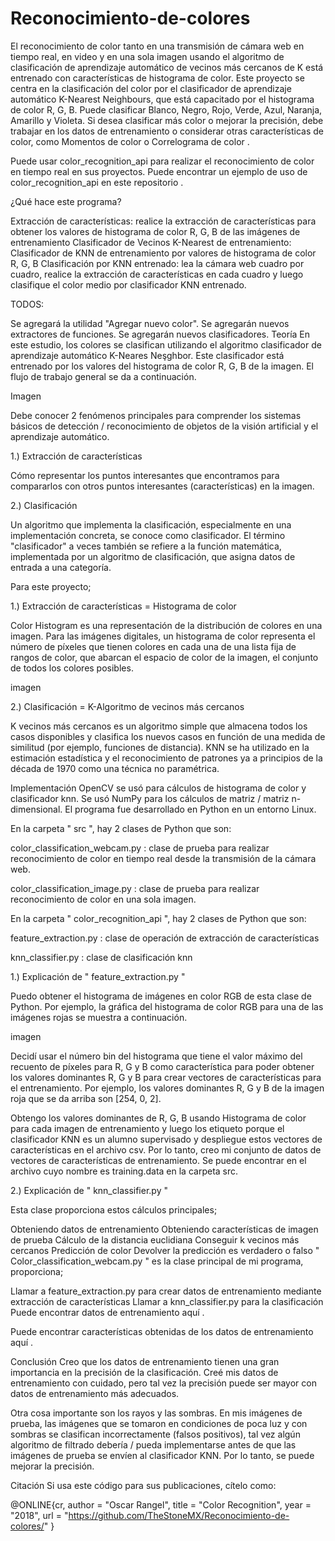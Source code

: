 # Reconocimiento-de-colores
El reconocimiento de color tanto en una transmisión de cámara web en tiempo real, en video y en una sola imagen usando el algoritmo de clasificación de aprendizaje automático de vecinos más cercanos de K está entrenado con características de histograma de color.
Este proyecto se centra en la clasificación del color por el clasificador de aprendizaje automático K-Nearest Neighbours, que está capacitado por el histograma de color R, G, B. Puede clasificar Blanco, Negro, Rojo, Verde, Azul, Naranja, Amarillo y Violeta. Si desea clasificar más color o mejorar la precisión, debe trabajar en los datos de entrenamiento o considerar otras características de color, como Momentos de color o Correlograma de color .

Puede usar color_recognition_api para realizar el reconocimiento de color en tiempo real en sus proyectos. Puede encontrar un ejemplo de uso de color_recognition_api en este repositorio .

¿Qué hace este programa?

Extracción de características: realice la extracción de características para obtener los valores de histograma de color R, G, B de las imágenes de entrenamiento
Clasificador de Vecinos K-Nearest de entrenamiento: Clasificador de KNN de entrenamiento por valores de histograma de color R, G, B
Clasificación por KNN entrenado: lea la cámara web cuadro por cuadro, realice la extracción de características en cada cuadro y luego clasifique el color medio por clasificador KNN entrenado.

TODOS:

Se agregará la utilidad "Agregar nuevo color".
Se agregarán nuevos extractores de funciones.
Se agregarán nuevos clasificadores.
Teoría
En este estudio, los colores se clasifican utilizando el algoritmo clasificador de aprendizaje automático K-Neares Neşghbor. Este clasificador está entrenado por los valores del histograma de color R, G, B de la imagen. El flujo de trabajo general se da a continuación.

Imagen

Debe conocer 2 fenómenos principales para comprender los sistemas básicos de detección / reconocimiento de objetos de la visión artificial y el aprendizaje automático.

1.) Extracción de características

Cómo representar los puntos interesantes que encontramos para compararlos con otros puntos interesantes (características) en la imagen.

2.) Clasificación

Un algoritmo que implementa la clasificación, especialmente en una implementación concreta, se conoce como clasificador. El término "clasificador" a veces también se refiere a la función matemática, implementada por un algoritmo de clasificación, que asigna datos de entrada a una categoría.

Para este proyecto;

1.) Extracción de características = Histograma de color

Color Histogram es una representación de la distribución de colores en una imagen. Para las imágenes digitales, un histograma de color representa el número de píxeles que tienen colores en cada una de una lista fija de rangos de color, que abarcan el espacio de color de la imagen, el conjunto de todos los colores posibles.

imagen 

2.) Clasificación = K-Algoritmo de vecinos más cercanos

K vecinos más cercanos es un algoritmo simple que almacena todos los casos disponibles y clasifica los nuevos casos en función de una medida de similitud (por ejemplo, funciones de distancia). KNN se ha utilizado en la estimación estadística y el reconocimiento de patrones ya a principios de la década de 1970 como una técnica no paramétrica.

Implementación
OpenCV se usó para cálculos de histograma de color y clasificador knn. Se usó NumPy para los cálculos de matriz / matriz n-dimensional. El programa fue desarrollado en Python en un entorno Linux.

En la carpeta " src ", hay 2 clases de Python que son:

color_classification_webcam.py : clase de prueba para realizar reconocimiento de color en tiempo real desde la transmisión de la cámara web.

color_classification_image.py : clase de prueba para realizar reconocimiento de color en una sola imagen.

En la carpeta " color_recognition_api ", hay 2 clases de Python que son:

feature_extraction.py : clase de operación de extracción de características

knn_classifier.py : clase de clasificación knn

1.) Explicación de " feature_extraction.py "

Puedo obtener el histograma de imágenes en color RGB de esta clase de Python. Por ejemplo, la gráfica del histograma de color RGB para una de las imágenes rojas se muestra a continuación.

imagen

Decidí usar el número bin del histograma que tiene el valor máximo del recuento de píxeles para R, G y B como característica para poder obtener los valores dominantes R, G y B para crear vectores de características para el entrenamiento. Por ejemplo, los valores dominantes R, G y B de la imagen roja que se da arriba son [254, 0, 2].

Obtengo los valores dominantes de R, G, B usando Histograma de color para cada imagen de entrenamiento y luego los etiqueto porque el clasificador KNN es un alumno supervisado y despliegue estos vectores de características en el archivo csv. Por lo tanto, creo mi conjunto de datos de vectores de características de entrenamiento. Se puede encontrar en el archivo cuyo nombre es training.data en la carpeta src.

2.) Explicación de " knn_classifier.py "

Esta clase proporciona estos cálculos principales;

Obteniendo datos de entrenamiento
Obteniendo características de imagen de prueba
Cálculo de la distancia euclidiana
Conseguir k vecinos más cercanos
Predicción de color
Devolver la predicción es verdadero o falso
" Color_classification_webcam.py " es la clase principal de mi programa, proporciona;

Llamar a feature_extraction.py para crear datos de entrenamiento mediante extracción de características
Llamar a knn_classifier.py para la clasificación
Puede encontrar datos de entrenamiento aquí .

Puede encontrar características obtenidas de los datos de entrenamiento aquí .

Conclusión
Creo que los datos de entrenamiento tienen una gran importancia en la precisión de la clasificación. Creé mis datos de entrenamiento con cuidado, pero tal vez la precisión puede ser mayor con datos de entrenamiento más adecuados.

Otra cosa importante son los rayos y las sombras. En mis imágenes de prueba, las imágenes que se tomaron en condiciones de poca luz y con sombras se clasifican incorrectamente (falsos positivos), tal vez algún algoritmo de filtrado debería / pueda implementarse antes de que las imágenes de prueba se envíen al clasificador KNN. Por lo tanto, se puede mejorar la precisión.

Citación
Si usa este código para sus publicaciones, cítelo como:

@ONLINE{cr,
    author = "Oscar Rangel",
    title  = "Color Recognition",
    year   = "2018",
    url    = "https://github.com/TheStoneMX/Reconocimiento-de-colores/"
}
